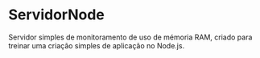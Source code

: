 # ServidorNode
Servidor simples de monitoramento de uso de mémoria RAM, criado para treinar uma criação simples de aplicação no Node.js.
